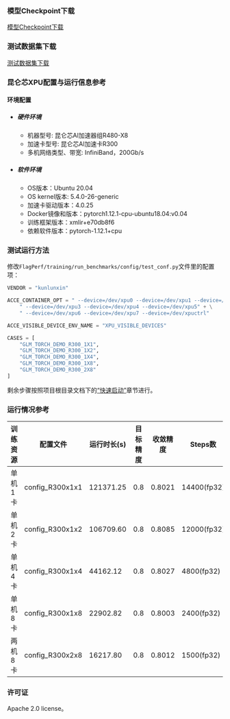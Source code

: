 ### 模型Checkpoint下载
[模型Checkpoint下载](../../benchmarks/glm/README.md#模型checkpoint)
### 测试数据集下载
[测试数据集下载](../../benchmarks/glm/README.md#数据集)

### 昆仑芯XPU配置与运行信息参考
#### 环境配置
- ##### 硬件环境
  - 机器型号: 昆仑芯AI加速器组R480-X8
  - 加速卡型号: 昆仑芯AI加速卡R300
  - 多机网络类型、带宽: InfiniBand，200Gb/s

- ##### 软件环境
  - OS版本：Ubuntu 20.04
  - OS kernel版本: 5.4.0-26-generic
  - 加速卡驱动版本：4.0.25
  - Docker镜像和版本：pytorch1.12.1-cpu-ubuntu18.04:v0.04
  - 训练框架版本：xmlir+e70db8f6
  - 依赖软件版本：pytorch-1.12.1+cpu

### 测试运行方法

修改`FlagPerf/training/run_benchmarks/config/test_conf.py`文件里的配置项：

```python
VENDOR = "kunlunxin"

ACCE_CONTAINER_OPT = " --device=/dev/xpu0 --device=/dev/xpu1 --device=/dev/xpu2" + \
    " --device=/dev/xpu3 --device=/dev/xpu4 --device=/dev/xpu5" + \
    " --device=/dev/xpu6 --device=/dev/xpu7 --device=/dev/xpuctrl"

ACCE_VISIBLE_DEVICE_ENV_NAME = "XPU_VISIBLE_DEVICES"

CASES = [
    "GLM_TORCH_DEMO_R300_1X1",
    "GLM_TORCH_DEMO_R300_1X2",
    "GLM_TORCH_DEMO_R300_1X4",
    "GLM_TORCH_DEMO_R300_1X8",
    "GLM_TORCH_DEMO_R300_2X8"
]
```

剩余步骤按照项目根目录文档下的[“快速启动”](../../../README.md#快速启动)章节进行。


### 运行情况参考

| 训练资源 | 配置文件        | 运行时长(s) | 目标精度 | 收敛精度 | Steps数 | 性能(samples/s) |
|---------| --------------- | ----------- | -------- | -------- | ------- | ---------------- |
| 单机1卡  | config_R300x1x1 | 121371.25| 0.8 | 0.8021   | 14400(fp32)| 0.50 |
| 单机2卡  | config_R300x1x2 | 106709.60| 0.8 | 0.8085   | 12000(fp32)| 0.92 |
| 单机4卡  | config_R300x1x4 | 44162.12 | 0.8 | 0.8027   | 4800(fp32) | 1.79 |
| 单机8卡  | config_R300x1x8 | 22902.82 | 0.8 | 0.8003   | 2400(fp32) | 3.47 |
| 两机8卡  | config_R300x2x8 | 16217.80 | 0.8 | 0.8012   | 1500(fp32) | 6.08 |

### 许可证

Apache 2.0 license。
